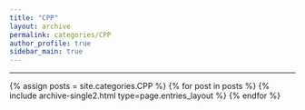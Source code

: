 ```yaml
---
title: "CPP"
layout: archive
permalink: categories/CPP
author_profile: true
sidebar_main: true
---
```


<!-- 공백이 포함되어 있는 카테고리 이름의 경우 site.categories.['a b c'] 이런식으로! -->

***

{% assign posts = site.categories.CPP %}
{% for post in posts %} {% include archive-single2.html type=page.entries_layout %} {% endfor %}